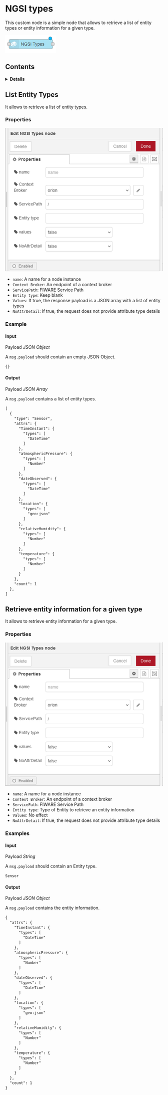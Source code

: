 # NGSI types

This custom node is a simple node that allows to retrieve a list of entity types or entity information for a given type.

![](https://raw.githubusercontent.com/lets-fiware/node-red-contrib-letsfiware-NGSI/gh-pages/images/types/types-01.png)

## Contents

<details>
<summary><strong>Details</strong></summary>

-   [List Entity Types](#list-entity-types)
-   [Retrieve entity information for a given type](#retrieve-entity-information-for-a-given-type)

</details>

## List Entity Types

It allows to retrieve a list of entity types.

### Properties

![](https://raw.githubusercontent.com/lets-fiware/node-red-contrib-letsfiware-NGSI/gh-pages/images//types/types-02.png)

-   `name`: A name for a node instance
-   `Context Broker`: An endpoint of a context broker
-   `ServicePath`: FIWARE Service Path
-   `Entity type`: Keep blank
-   `Values`: If true, the response payload is a JSON array with a list of entity types
-   `NoAttrDetail`: If true, the request does not provide attribute type details

### Example

#### Input

Payload *JSON Object*

A `msg.payload` should contain an empty JSON Object.

```
{}
```

#### Output

Payload *JSON Array*

A `msg.payload` contains a list of entity types.

```
[
  {
    "type": "Sensor",
    "attrs": {
      "TimeInstant": {
        "types": [
          "DateTime"
        ]
      },
      "atmosphericPressure": {
        "types": [
          "Number"
        ]
      },
      "dateObserved": {
        "types": [
          "DateTime"
        ]
      },
      "location": {
        "types": [
          "geo:json"
        ]
      },
      "relativeHumidity": {
        "types": [
          "Number"
        ]
      },
      "temperature": {
        "types": [
          "Number"
        ]
      }
    },
    "count": 1
  },
]
```

## Retrieve entity information for a given type

It allows to retrieve entity information for a given type.

### Properties

![](https://raw.githubusercontent.com/lets-fiware/node-red-contrib-letsfiware-NGSI/gh-pages/images/types/types-02.png)

-   `name`: A name for a node instance
-   `Context Broker`: An endpoint of a context broker
-   `ServicePath`: FIWARE Service Path
-   `Entity type`: Type of Entity to retrieve an entity information
-   `Values`: No effect
-   `NoAttrDetail`: If true, the request does not provide attribute type details

### Examples

#### Input

Payload  *String*

A `msg.payload` should contain an Entity type.

```
Sensor
```

#### Output

Payload *JSON Object*

A `msg.payload` contains the entity information.

```
{
  "attrs": {
    "TimeInstant": {
      "types": [
        "DateTime"
      ]
    },
    "atmosphericPressure": {
      "types": [
        "Number"
      ]
    },
    "dateObserved": {
      "types": [
        "DateTime"
      ]
    },
    "location": {
      "types": [
        "geo:json"
      ]
    },
    "relativeHumidity": {
      "types": [
        "Number"
      ]
    },
    "temperature": {
      "types": [
        "Number"
      ]
    }
  },
  "count": 1
}
```
